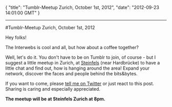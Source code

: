 {
  "title": "Tumblr-Meetup Zurich, October 1st, 2012",
  "date": "2012-09-23 14:01:00 GMT"
}

---

#Tumblr-Meetup Zurich, October 1st, 2012
<p>Hey folks!</p>&#13;
<p>The Interwebs is cool and all, but how about a coffee together?</p>&#13;
<p>Well, let's do it. You don't have to be on Tumblr to join, of course - but I suggest a little meetup in Zurich, at <a href="http://www.steinfels-zuerich.ch/">Steinfels</a> (near Hardbrücke) to have a little chat and find out, how is hanging around the area! Expand your network, discover the faces and people behind the bits&amp;bytes.</p>&#13;
<p>If you want to come, please <a href="http://twitter.com/AVGP">tell me on Twitter</a> or just react to this post. Sharing is caring and especially appreciated.</p>&#13;
&#13;
<p><strong>The meetup will be at Steinfels Zurich at 8pm.</strong></p> 